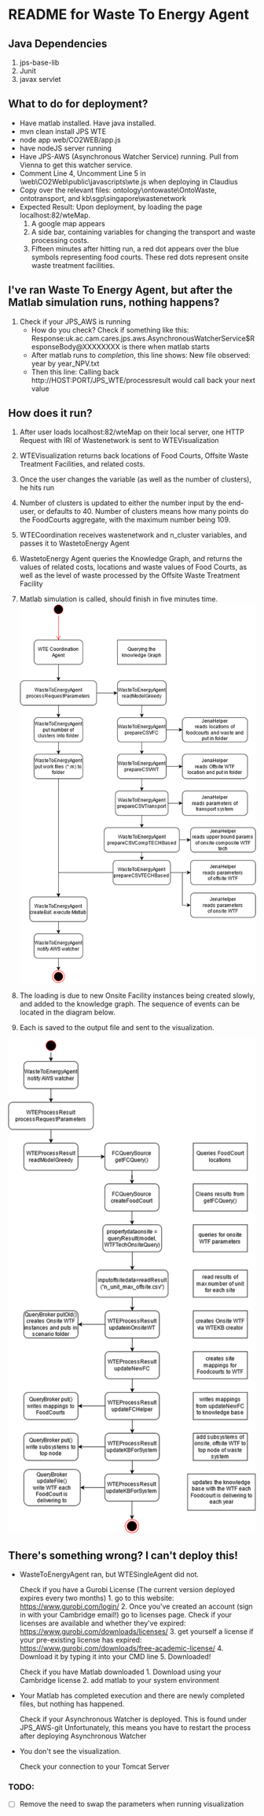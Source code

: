 # README for Waste To Energy Agent
## Java Dependencies
1. jps-base-lib
2. Junit
3. javax servlet

## What to do for deployment? 
 - Have matlab installed. Have java installed. 
 - mvn clean install JPS WTE
 - node app web/CO2WEB/app.js
 - have nodeJS server running
 - Have JPS-AWS (Asynchronous Watcher Service) running. Pull from Vienna to get this watcher service. 
 - Comment Line 4, Uncomment Line 5 in \web\CO2Web\public\javascripts\wte.js when deploying in Claudius
 - Copy over the relevant files: ontology\ontowaste\OntoWaste, ontotransport, and kb\sgp\singapore\wastenetwork
 - Expected Result: Upon deployment, by loading the page localhost:82/wteMap. 
 	1. A google map appears
 	2. A side bar, containing variables for changing the transport and waste processing costs. 
 	3. Fifteen minutes after hitting run, a red dot appears over the blue symbols representing food courts. These red dots represent onsite waste
 	treatment facilities. 
## I've ran Waste To Energy Agent, but after the Matlab simulation runs, nothing happens?
1. Check if your JPS_AWS is running
	- How do you check? Check if something like this: Response:uk.ac.cam.cares.jps.aws.AsynchronousWatcherService$ResponseBody@XXXXXXXX is there when matlab starts
	- After matlab runs to *completion*, this line shows: New file observed: year by year_NPV.txt
	- Then this line: Calling back http://HOST:PORT/JPS_WTE/processresult would call back your next value

## How does it run? 
1. After user loads localhost:82/wteMap on their local server, one HTTP Request with IRI of Wastenetwork is sent to WTEVisualization
2. WTEVisualization returns back locations of Food Courts, Offsite Waste Treatment Facilities, and related costs. 
3. Once the user changes the variable (as well as the number of clusters), he hits run
4. Number of clusters is updated to either the number input by the end-user, or defaults to 40. Number of clusters means how many points do the FoodCourts aggregate, with the maximum number being 109. 
5. WTECoordination receives wastenetwork and n_cluster variables, and passes it to WastetoEnergy Agent
6. WastetoEnergy Agent queries the Knowledge Graph, and returns the values of related costs, locations and waste values of Food Courts, as well as the level of waste processed by the Offsite Waste Treatment Facility
7. Matlab simulation is called, should finish in five minutes time. 
![WasteToEnergy UML Activity Diagram](images/ActivityWasteToEnergy.png)

8. The loading is due to new Onsite Facility instances being created slowly, and added to the knowledge graph. The sequence of events can be located in the diagram below. 
9. Each is saved to the output file and sent to the visualization. 

![WTEProcessResult UML Activity Diagram](images/ActivityWTEProcessResult.png)

## There's something wrong? I can't deploy this!
- WasteToEnergyAgent ran, but WTESingleAgent did not. 

	Check if you have a Gurobi License (The current version deployed expires every two months)
	   1. go to this website: https://www.gurobi.com/login/
	   2. Once you've created an account (sign in with your Cambridge email!) go to licenses page. Check if your licenses are available and whether they've expired: https://www.gurobi.com/downloads/licenses/
	   3. get yourself a license if your pre-existing license has expired: 
		https://www.gurobi.com/downloads/free-academic-license/
	   4. Download it by typing it into your CMD line
	   5. Downloaded!
		
	Check if you have Matlab downloaded
		1. Download using your Cambridge license
		2. add matlab to your system environment
- Your Matlab has completed execution and there are newly completed files, but nothing has happened. 

	Check if your Asynchronous Watcher is deployed. This is found under JPS_AWS-git
	Unfortunately, this means you have to restart the process after deploying Asynchronous Watcher
- You don't see the visualization. 

	Check your connection to your Tomcat Server
### TODO: 
 - [ ] Remove the need to swap the parameters when running visualization